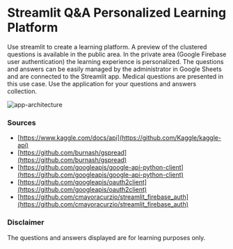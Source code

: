# Streamlit Q&A Personalized Learning Platform
Use streamlit to create a learning platform. A preview of the clustered questions is available in the public area. In the private area (Google Firebase user authentication) the learning experience is personalized. The questions and answers can be easily managed by the administrator in Google Sheets and are connected to the Streamlit app. Medical questions are presented in this use case. Use the application for your questions and answers collection.

![app-architecture](https://github.com/bsenst/board_certification/assets/8211411/8e535fc7-1649-4940-85b8-f0b8500fb775)

### Sources
* [https://www.kaggle.com/docs/api](https://github.com/Kaggle/kaggle-api)
* [https://github.com/burnash/gspread](https://github.com/burnash/gspread)
* [https://github.com/googleapis/google-api-python-client](https://github.com/googleapis/google-api-python-client)
* [https://github.com/googleapis/oauth2client](https://github.com/googleapis/oauth2client)
* [https://github.com/cmayoracurzio/streamlit_firebase_auth](https://github.com/cmayoracurzio/streamlit_firebase_auth)

### Disclaimer
The questions and answers displayed are for learning purposes only.
